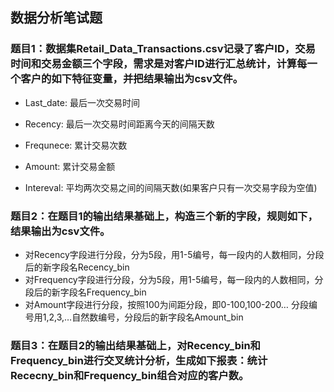 ## 数据分析笔试题

### 题目1：数据集Retail_Data_Transactions.csv记录了客户ID，交易时间和交易金额三个字段，需求是对客户ID进行汇总统计，计算每一个客户的如下特征变量，并把结果输出为csv文件。

- Last_date: 最后一次交易时间

- Recency: 最后一次交易时间距离今天的间隔天数

- Frequnece: 累计交易次数

- Amount: 累计交易金额
- Intereval: 平均两次交易之间的间隔天数(如果客户只有一次交易字段为空值)

 

### 题目2：在题目1的输出结果基础上，构造三个新的字段，规则如下，结果输出为csv文件。

- 对Recency字段进行分段，分为5段，用1-5编号，每一段内的人数相同，分段后的新字段名Recency_bin
- 对Frequency字段进行分段，分为5段，用1-5编号，每一段内的人数相同，分段后的新字段名Frequency_bin
- 对Amount字段进行分段，按照100为间距分段，即0-100,100-200… 分段编号用1,2,3,…自然数编号，分段后的新字段名Amount_bin

### 题目3：在题目2的输出结果基础上，对Recency_bin和Frequency_bin进行交叉统计分析，生成如下报表：统计Rececny_bin和Frequency_bin组合对应的客户数。